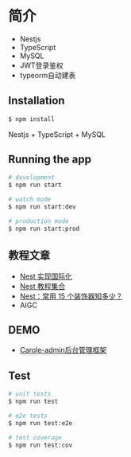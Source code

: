 # 简介
* Nestjs
* TypeScript
* MySQL
* JWT登录鉴权
* typeorm自动建表

## Installation

```bash
$ npm install
```

Nestjs + TypeScript + MySQL 

## Running the app

```bash
# development
$ npm run start

# watch mode
$ npm run start:dev

# production mode
$ npm run start:prod
```

## 教程文章
- [Nest 实现国际化](https://juejin.cn/post/7379496229725257767)
- [Nest 教程集合](https://juejin.cn/collection/7253382801860853819)
- [Nest：常用 15 个装饰器知多少？](https://juejin.cn/post/7340554546253611023)
- AIGC

## DEMO
- [Carole-admin后台管理框架](https://github.com/Carole007/carole-admin)

## Test

```bash
# unit tests
$ npm run test

# e2e tests
$ npm run test:e2e

# test coverage
$ npm run test:cov
```
